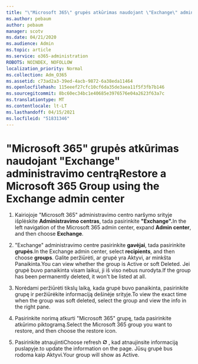 ```yaml
---
title: "\"Microsoft 365\" grupės atkūrimas naudojant \"Exchange\" administravimo centrą"
ms.author: pebaum
author: pebaum
manager: scotv
ms.date: 04/21/2020
ms.audience: Admin
ms.topic: article
ms.service: o365-administration
ROBOTS: NOINDEX, NOFOLLOW
localization_priority: Normal
ms.collection: Adm_O365
ms.assetid: c73ad2a3-39ed-4acb-9872-6a38eda11464
ms.openlocfilehash: 115eeef27cfc10cf6da35de3aea11f5f3fb7b146
ms.sourcegitcommit: 8bc60ec34bc1e40685e3976576e04a2623f63a7c
ms.translationtype: MT
ms.contentlocale: lt-LT
ms.lasthandoff: 04/15/2021
ms.locfileid: "51831346"
---
```

# <a name="restore-a-microsoft-365-group-using-the-exchange-admin-center"></a><span data-ttu-id="0d5e4-102">"Microsoft 365" grupės atkūrimas naudojant "Exchange" administravimo centrą</span><span class="sxs-lookup"><span data-stu-id="0d5e4-102">Restore a Microsoft 365 Group using the Exchange admin center</span></span>

1. <span data-ttu-id="0d5e4-103">Kairiojoje "Microsoft 365" administravimo centro naršymo srityje išplėskite **Administravimo centras**, tada pasirinkite **"Exchange".**</span><span class="sxs-lookup"><span data-stu-id="0d5e4-103">In the left navigation of the Microsoft 365 admin center, expand **Admin center**, and then choose **Exchange**.</span></span>
    
2. <span data-ttu-id="0d5e4-104">"Exchange" administravimo centre pasirinkite **gavėjai**, tada pasirinkite **grupės**.</span><span class="sxs-lookup"><span data-stu-id="0d5e4-104">In the Exchange admin center, select **recipients**, and then choose **groups**.</span></span> <span data-ttu-id="0d5e4-105">Galite peržiūrėti, ar grupė yra Aktyvi, ar minkšta Panaikinta.</span><span class="sxs-lookup"><span data-stu-id="0d5e4-105">You can view whether the group is Active or soft Deleted.</span></span> <span data-ttu-id="0d5e4-106">Jei grupė buvo panaikinta visam laikui, ji iš viso nebus nurodyta.</span><span class="sxs-lookup"><span data-stu-id="0d5e4-106">If the group has been permanently deleted, it won't be listed at all.</span></span>
    
3. <span data-ttu-id="0d5e4-107">Norėdami peržiūrėti tikslų laiką, kada grupė buvo panaikinta, pasirinkite grupę ir peržiūrėkite informaciją dešinėje srityje.</span><span class="sxs-lookup"><span data-stu-id="0d5e4-107">To view the exact time when the group was soft deleted, select the group and view the info in the right pane.</span></span>
    
4. <span data-ttu-id="0d5e4-108">Pasirinkite norimą atkurti "Microsoft 365" grupę, tada pasirinkite atkūrimo piktogramą.</span><span class="sxs-lookup"><span data-stu-id="0d5e4-108">Select the Microsoft 365 group you want to restore, and then choose the restore icon.</span></span>
    
5. <span data-ttu-id="0d5e4-109">Pasirinkite atnaujinti</span><span class="sxs-lookup"><span data-stu-id="0d5e4-109">Choose refresh</span></span> ![Atnaujinimo piktograma](media/6464df90-2a91-4c1f-92a6-9a38c7696ac3.gif) <span data-ttu-id="0d5e4-111">, kad atnaujinsite informaciją puslapyje.</span><span class="sxs-lookup"><span data-stu-id="0d5e4-111">to update the information on the page.</span></span> <span data-ttu-id="0d5e4-112">Jūsų grupė bus rodoma kaip Aktyvi.</span><span class="sxs-lookup"><span data-stu-id="0d5e4-112">Your group will show as Active.</span></span> 
    

